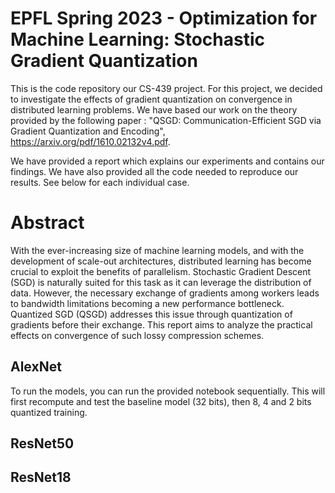 # EPFL Spring 2023 - Optimization for Machine Learning: Stochastic Gradient Quantization 

This is the code repository our CS-439 project. For this project, we decided to investigate the effects of gradient quantization on convergence in distributed learning problems. We have based our work on the theory provided by the following paper : "QSGD: Communication-Efficient SGD via Gradient Quantization and Encoding", https://arxiv.org/pdf/1610.02132v4.pdf.

We have provided a report which explains our experiments and contains our findings. We have also provided all the code needed to reproduce our results. See below for each individual case.

# Abstract

With the ever-increasing size of machine learning
models, and with the development of scale-out architectures,
distributed learning has become crucial to exploit the benefits
of parallelism. Stochastic Gradient Descent (SGD) is naturally
suited for this task as it can leverage the distribution of data.
However, the necessary exchange of gradients among workers
leads to bandwidth limitations becoming a new performance
bottleneck. Quantized SGD (QSGD) addresses this issue through
quantization of gradients before their exchange. This report aims
to analyze the practical effects on convergence of such lossy
compression schemes.


## AlexNet

To run the models, you can run the provided notebook sequentially. This will first recompute and test the baseline model (32 bits), then 8, 4 and 2 bits quantized training.


## ResNet50


## ResNet18
